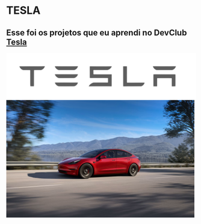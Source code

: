<h1>TESLA</h1>
<h2>Esse foi os projetos que eu aprendi no DevClub <a href="https://diego121985.github.io/Tesla/">Tesla</a></h2>
<img src="https://github.com/Diego121985/Tesla/blob/main/img/logo.png?raw=true">
<img src=https://github.com/Diego121985/Tesla/blob/main/img/model-3.png?raw=true" width="500px";>
